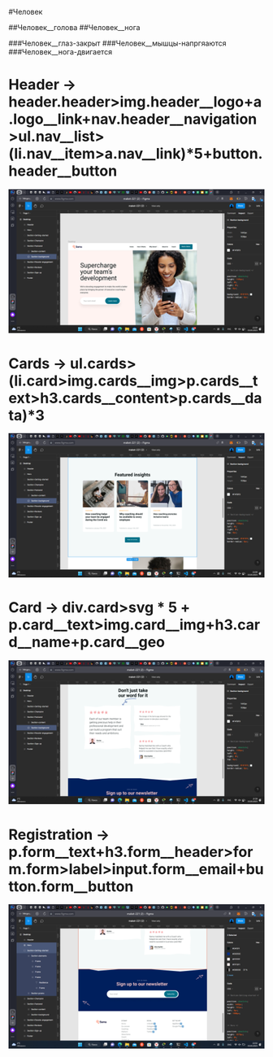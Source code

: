 #Человек

##Человек__голова
##Человек__нога

###Человек__глаз-закрыт
###Человек__мышцы-напргяаются
###Человек__нога-двигается

# Header -> header.header>img.header__logo+a.logo__link+nav.header__navigation>ul.nav__list>(li.nav__item>a.nav__link)*5+button.header__button
![Image alt](Header.png)
# Cards -> ul.cards>(li.card>img.cards__img>p.cards__text>h3.cards__content>p.cards__data)*3
![Image alt](Cards.png)
# Card -> div.card>svg * 5 + p.card__text>img.card__img+h3.card__name+p.card__geo
![Image alt](Card.png)
# Registration -> p.form__text+h3.form__header>form.form>label>input.form__email+button.form__button
![Image alt](registration.png)
